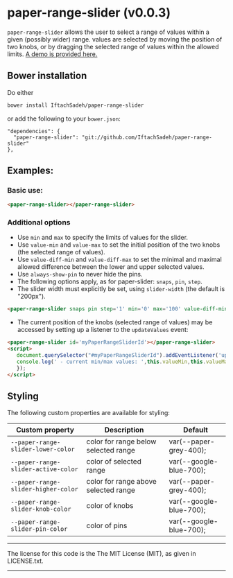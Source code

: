 # paper-range-slider (v0.0.3)

`paper-range-slider` allows the user to select a range of values within a given (possibly wider) range. values are selected by moving the position of two knobs, or by dragging the selected range of values within the allowed limits. [A demo is provided here.](http://IftachSadeh.github.io/paper-range-slider/components/paper-range-slider/demo/)

## Bower installation
Do either
```bash
bower install IftachSadeh/paper-range-slider
```
or add the following to your `bower.json`:
```
"dependencies": {
  "paper-range-slider": "git://github.com/IftachSadeh/paper-range-slider"
},
```

## Examples:

### Basic use:
```html
<paper-range-slider></paper-range-slider>
```

### Additional options

- Use `min` and `max` to specify the limits of values for the slider.
- Use `value-min` and `value-max` to set the initial position of the two knobs (the selected range of values).
- Use `value-diff-min` and `value-diff-max` to set the minimal and maximal allowed difference between the lower and upper selected values.
- Use `always-show-pin` to never hide the pins.
- The following options apply, as for paper-slider: `snaps`, `pin`, `step`.
- The slider width must explicitly be set, using `slider-width` (the default is "200px").
```html
<paper-range-slider snaps pin step='1' min='0' max='100' value-diff-min="10" value-diff-max="50" value-min='30' value-max='60'></paper-range-slider>
```

- The current position of the knobs (selected range of values) may be accessed by setting up a listener to the `updateValues` event:
```html
<paper-range-slider id='myPaperRangeSliderId'></paper-range-slider>
<script>
   document.querySelector("#myPaperRangeSliderId").addEventListener('updateValues', function (customEvent) {
   console.log(' - current min/max values: ',this.valueMin,this.valueMax)
   });
</script>
```

## Styling

The following custom properties are available for styling:

Custom property | Description | Default
----------------|-------------|----------
`--paper-range-slider-lower-color` | color for range below selected range | var(--paper-grey-400);
`--paper-range-slider-active-color` | color of selected range | var(--google-blue-700);
`--paper-range-slider-higher-color` | color for range above selected range | var(--paper-grey-400);
`--paper-range-slider-knob-color` | color of knobs | var(--google-blue-700);
`--paper-range-slider-pin-color` | color of pins | var(--google-blue-700);


---

The license for this code is the The MIT License (MIT), as given in LICENSE.txt.

---
